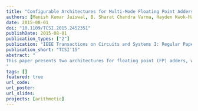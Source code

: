 ```yaml
---
title: "Configurable Architectures for Multi-Mode Floating Point Adders"
authors: [Manish Kumar Jaiswal, B. Sharat Chandra Varma, Hayden Kwok-Hay So]
date: 2015-08-01
doi: "10.1109/TCSI.2015.2452351"
publishDate: 2015-08-01
publication_types: ["2"]
publication: "IEEE Transactions on Circuits and Systems I: Regular Papers"
publication_short: "TCSI'15"
abstract: "
This paper presents two architectures for floating point (FP) adders, which operates in multi-mode configuration with multi-precision support. First architecture (named QPdDP) works in dual-mode which can operates either for quadruple precision or two-parallel double precision. The second architecture (named QPdDPqSP) works in tri-mode which is able to compute either of a quadruple precision, two-parallel double precision and four-parallel single precision computations. The architectures are based on the standard state-of-the-art flow for FP adder which supports the computation of normal and sub-normal operands, along with the support for the exceptional case handling. The key components in the architecture, such as comparator, swap, dynamic shifters, leading-one-detector (LOD), mantissa adders/subtractors, and rounding circuit, are re-designed and optimized for multi-mode computation, to enable efficient resource sharing for multi-precision operands. The data-path in each multi-mode architecture is tuned for multi-precision support with minimal multiplexing circuitry overhead. These proposed architectures provide multi-precision SIMD support for lower precision operands, along with high precision computational support, and thus, have a better resource utilization. A fully pipelined version of both adder architectures are presented. The proposed adder architectures are synthesized using UMC 90 nm technology ASIC implementation. The proposed architectures are compared with the best available literature works, and have shown better design metrics in terms of area, delay and area×period, along with more computational support.
"
tags: []
featured: true
url_code: 
url_poster: 
url_slides: 
projects: [arithmetic]
---
```

